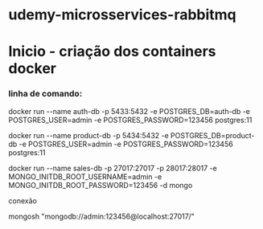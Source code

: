 # udemy-microsservices-rabbitmq

# Inicio - criação dos containers docker

### linha de comando: 

docker run --name auth-db -p 5433:5432 -e POSTGRES_DB=auth-db -e POSTGRES_USER=admin -e POSTGRES_PASSWORD=123456 postgres:11

docker run --name product-db -p 5434:5432 -e POSTGRES_DB=product-db -e POSTGRES_USER=admin -e POSTGRES_PASSWORD=123456 postgres:11

docker run --name sales-db -p 27017:27017 -p 28017:28017 -e MONGO_INITDB_ROOT_USERNAME=admin -e MONGO_INITDB_ROOT_PASSWORD=123456 -d mongo

conexão

mongosh "mongodb://admin:123456@localhost:27017/"

